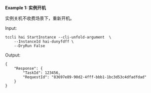 **Example 1: 实例开机**

实例关机不收费场景下，重新开机。

Input: 

```
tccli hai StartInstance --cli-unfold-argument  \
    --InstanceId hai-dunyfdff \
    --DryRun False
```

Output: 
```
{
    "Response": {
        "TaskId": 123456,
        "RequestId": "83697e89-90d2-4fff-bbb1-1bc3d53c4dfadfdad"
    }
}
```

